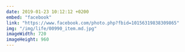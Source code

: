 ```yaml
---
date: 2019-01-23 10:12:12 +0200
embed: "facebook"
link: "https://www.facebook.com/photo.php?fbid=10156319838309865"
img: "/img/life/00990_item.md.jpg"
imageWidth: 720
imageHeight: 960
---
```

